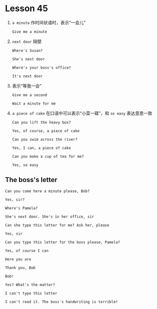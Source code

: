 # Lesson 45

1. `a minute` 作时间状语时，表示“一会儿”

   ```
   Give me a minute
   ```

2. `next door` 隔壁

   ```
   Where's Susan?

   She's next door

   Where's your boss's office?

   It's next door
   ```

3. 表示“等我一会”

   ```
   Give me a second

   Wait a minute for me
   ```

4. `a piece of cake` 在口语中可以表示“小菜一碟”，和 `so easy` 表达意思一致

   ```
   Can you lift the heavy box?

   Yes, of course, a piece of cake

   Can you swim across the river?

   Yes, I can, a piece of cake

   Can you make a cup of tea for me?

   Yes, so easy
   ```

## The boss's letter

```
Can you come here a minute please, Bob?

Yes, sir?

Where's Pamela?

She's next door. She's in her office, sir

Can she type this letter for me? Ask her, please

Yes, sir

Can you type this letter for the boss please, Pamela?

Yes, of course I can

Here you are

Thank you, Bob

Bob!

Yes? What's the matter?

I can't type this letter

I can't read it. The boss's handwriting is terrible!
```
